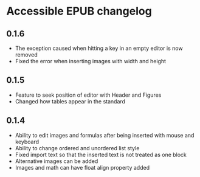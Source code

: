 # Accessible EPUB changelog

## 0.1.6
- The exception caused when hitting a key in an empty editor is now removed
- Fixed the error when inserting images with width and height

## 0.1.5
- Feature to seek position of editor with Header and Figures
- Changed how tables appear in the standard

## 0.1.4
- Ability to edit images and formulas after being inserted with mouse and keyboard
- Ability to change ordered and unordered list style
- Fixed import text so that the inserted text is not treated as one block
- Alternative images can be added
- Images and math can have float align property added
